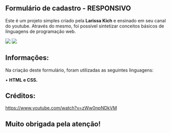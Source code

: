 ## Formulário de cadastro - RESPONSIVO
Este é um projeto simples criado pela <strong>Larissa Kich</strong> e ensinado em seu canal do youtube. Através do mesmo, foi possível sintetizar conceitos básicos de linguagens de programação web. &nbsp;

<img src="https://user-images.githubusercontent.com/146298988/278168920-80eb3db8-18ab-46f5-b889-000a307cd9e8.png">
<img src="https://user-images.githubusercontent.com/146298988/278168916-4c2d9187-3bb5-45d3-a749-989411b9cfd1.png"> 

## Informações:
Na criação deste formulário, foram utilizadas as seguintes linguagens:

• <strong>HTML e CSS.</strong>
<br>

## Créditos:
https://www.youtube.com/watch?v=zWw0npNDkVM 

## Muito obrigada pela atenção!
